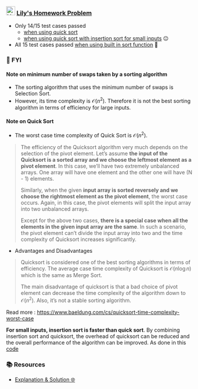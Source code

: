 ### <img src="https://cdn4.iconfinder.com/data/icons/logos-and-brands/512/160_Hackerrank_logo_logos-512.png" width="24" height="24" alt="Hackerrank" title="Hackerrank" />  [Lily's Homework Problem](https://www.hackerrank.com/challenges/lilys-homework/problem)

- Only 14/15 test cases passed 
  - [when using quick sort](https://github.com/rajivaPavan/data_structures_and_algorithms/blob/82023815bba12124a162efac5ab13af644393318/Hackerrank/Lab5/lilys_homework.cpp)
  - [when using quick sort with insertion sort for small inputs](https://github.com/rajivaPavan/data_structures_and_algorithms/blob/107375e39dbac6b287000769a89045955d62d78c/Hackerrank/Lab5/lilys_homework.cpp) 😐
- All 15 test cases passed [when using built in sort function](https://github.com/rajivaPavan/data_structures_and_algorithms/blob/e9a126652d3aa9025cc2125badf150530aad2d05/Hackerrank/Lab5/lilys_homework.cpp) 🍾

### 🙂 FYI
#### Note on minimum number of swaps taken by a sorting algorithm
- The sorting algorithm that uses the minimum number of swaps is Selection Sort.
- However, its time complexity is $\mathcal{O}{(n^2)}$. Therefore it is not the best sorting algorithm in terms of efficiency for large inputs.
  
#### Note on Quick Sort
- The worst case time complexity of Quick Sort is $\mathcal{O}{(n^2)}$.
> The efficiency of the Quicksort algorithm very much depends on the selection of the pivot element. Let’s assume **the input of the Quicksort is a sorted array and we choose the leftmost element as a pivot element**. In this case, we’ll have two extremely unbalanced arrays. One array will have one element and the other one will have (N - 1) elements.
> 
> Similarly, when the given **input array is sorted reversely and we choose the rightmost element as the pivot element**, the worst case occurs. Again, in this case, the pivot elements will split the input array into two unbalanced arrays.
> 
> Except for the above two cases, **there is a special case when all the elements in the given input array are the same**. In such a scenario, the pivot element can’t divide the input array into two and the time complexity of Quicksort increases significantly.

- Advantages and Disadvantages
> Quicksort is considered one of the best sorting algorithms in terms of efficiency. The average case time complexity of Quicksort is $\mathcal{O}(n\log{n})$ which is the same as Merge Sort.
> 
> The main disadvantage of quicksort is that a bad choice of pivot element can decrease the time complexity of the algorithm down to $\mathcal{O}(n^2)$. Also, it’s not a stable sorting algorithm.

Read more : https://www.baeldung.com/cs/quicksort-time-complexity-worst-case

**For small inputs, insertion sort is faster than quick sort**. By combining insertion sort and quicksort, the overhead of quicksort can be reduced and the overall performance of the algorithm can be improved. As done in this [code](https://github.com/rajivaPavan/data_structures_and_algorithms/blob/107375e39dbac6b287000769a89045955d62d78c/Hackerrank/Lab5/lilys_homework.cpp)

### 📚 Resources
- [Explanation & Solution 🌐](https://www.geeksforgeeks.org/minimum-number-of-swaps-required-to-sort-an-array-set-2/?ref=lbp)
  